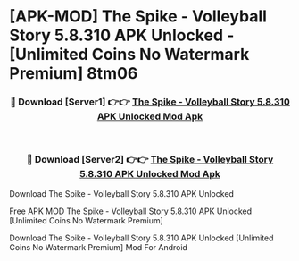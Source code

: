 # [APK-MOD] The Spike - Volleyball Story 5.8.310 APK Unlocked - [Unlimited Coins No Watermark Premium] 8tm06



<div align="center">
<h3>🔴 Download [Server1] 👉👉 <a href="https://momento.my/?title=The_Spike_-_Volleyball_Story_5.8.310_APK_Unlocked">The Spike - Volleyball Story 5.8.310 APK Unlocked Mod Apk</a></h3><br>

<h3>🔴 Download [Server2] 👉👉 <a href="https://momento.my/?title=The_Spike_-_Volleyball_Story_5.8.310_APK_Unlocked">The Spike - Volleyball Story 5.8.310 APK Unlocked Mod Apk</a></h3>
</div>



Download The Spike - Volleyball Story 5.8.310 APK Unlocked 

Free APK MOD The Spike - Volleyball Story 5.8.310 APK Unlocked [Unlimited Coins No Watermark Premium]

Download The Spike - Volleyball Story 5.8.310 APK Unlocked [Unlimited Coins No Watermark Premium] Mod For Android
